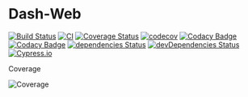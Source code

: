 # Dash-Web

[![Build Status](https://travis-ci.com/ArnaudFlaesch/Dash-Web.svg?branch=master)](https://travis-ci.com/ArnaudFlaesch/Dash-Web)
[![CI](https://github.com/ArnaudFlaesch/Dash-Web/actions/workflows/ci.yml/badge.svg)](https://github.com/ArnaudFlaesch/Dash-Web/actions)
[![Coverage Status](https://coveralls.io/repos/github/ArnaudFlaesch/Dash-Web/badge.svg?branch=master)](https://coveralls.io/github/ArnaudFlaesch/Dash-Web?branch=master)
[![codecov](https://codecov.io/gh/ArnaudFlaesch/Dash-Web/branch/master/graph/badge.svg)](https://codecov.io/gh/ArnaudFlaesch/Dash-Web)
[![Codacy Badge](https://app.codacy.com/project/badge/Grade/cf27de8b276d4064a56509c7cbde4c7e)](https://www.codacy.com/gh/ArnaudFlaesch/Dash-Web/dashboard?utm_source=github.com&amp;utm_medium=referral&amp;utm_content=ArnaudFlaesch/Dash-Web&amp;utm_campaign=Badge_Grade)
[![Codacy Badge](https://app.codacy.com/project/badge/Coverage/cf27de8b276d4064a56509c7cbde4c7e)](https://www.codacy.com/gh/ArnaudFlaesch/Dash-Web/dashboard?utm_source=github.com&utm_medium=referral&utm_content=ArnaudFlaesch/Dash-Web&utm_campaign=Badge_Coverage)
[![dependencies Status](https://david-dm.org/ArnaudFlaesch/Dash-Web/status.svg)](https://david-dm.org/ArnaudFlaesch/Dash-Web)
[![devDependencies Status](https://david-dm.org/ArnaudFlaesch/Dash-Web/dev-status.svg)](https://david-dm.org/ArnaudFlaesch/Dash-Web?type=dev)
[![Cypress.io](https://img.shields.io/badge/tested%20with-Cypress-04C38E.svg)](https://www.cypress.io/)

Coverage

![Coverage](https://codecov.io/gh/ArnaudFlaesch/Dash-Web/branch/master/graphs/sunburst.svg)
